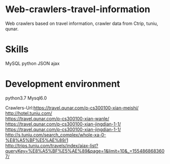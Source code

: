 
# Web-crawlers-travel-information
Web crawlers based on travel information, crawler data from Ctrip, tuniu, qunar.

# Skills
MySQL python JSON ajax 


# Development environment
python3.7  Mysql6.0 


Crawlers-Url:https://travel.qunar.com/p-cs300100-xian-meishi/  
             http://hotel.tuniu.com/  
             https://travel.qunar.com/p-cs300100-xian-wanle/  
             https://travel.qunar.com/p-cs300100-xian-jingdian-1-1/  
             https://travel.qunar.com/p-cs300100-xian-jingdian-1-1/  
             http://s.tuniu.com/search_complex/whole-xa-0-%E8%A5%BF%E5%AE%89/1  
             http://trips.tuniu.com/travels/index/ajax-list?queryKey=%E8%A5%BF%E5%AE%89&page=1&limit=10&_=1554868683607/  
             
